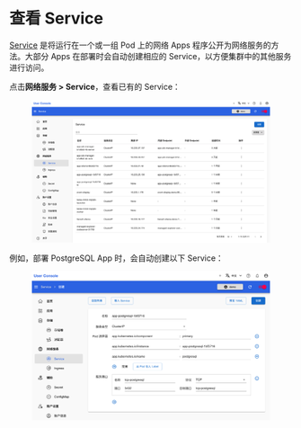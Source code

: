 # 查看 Service

<a target="_blank" rel="noopener noreferrer" href="https://kubernetes.io/zh-cn/docs/concepts/services-networking/service/">Service</a> 是将运行在一个或一组 Pod 上的网络 Apps 程序公开为网络服务的方法。大部分 Apps 在部署时会自动创建相应的 Service，以方便集群中的其他服务进行访问。

点击**网络服务 > Service**，查看已有的 Service：

<figure class="screenshot">
  <img alt="list-service" src="../assets/network/list-service.png" />
</figure>

例如，部署 PostgreSQL App 时，会自动创建以下 Service：

<figure class="screenshot">
  <img alt="create-service" src="../assets/network/create-service.png" />
</figure>
